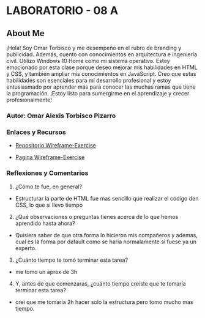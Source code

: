 # LABORATORIO - 08 A

## About Me

¡Hola! Soy Omar Torbisco y me desempeño en el rubro de branding y publicidad. Además, cuento con conocimientos en arquitectura e ingeniería civil. Utilizo Windows 10 Home como mi sistema operativo.
Estoy emocionado por esta clase porque deseo mejorar mis habilidades en HTML y CSS, y también ampliar mis conocimientos en JavaScript. Creo que estas habilidades son esenciales para mi desarrollo profesional y estoy entusiasmado por aprender más para conocer las muchas ramas que tiene la programación. ¡Estoy listo para sumergirme en el aprendizaje y crecer profesionalmente!

### Autor: Omar Alexis Torbisco Pizarro

### Enlaces y Recursos

* [Repositorio Wireframe-Exercise](https://github.com/omartpiza/wirefame-exercise)

* [Pagina Wireframe-Exercise](https://omartpiza.github.io/wirefame-exercise/)

### Reflexiones y Comentarios

1. ¿Cómo te fue, en general?
- Estructurar la parte de HTML fue mas sencillo que realizar el codigo den CSS, lo que si llevo tiempo
2. ¿Qué observaciones o preguntas tienes acerca de lo que hemos aprendido hasta ahora?
- Quisiera saber de que otra forma lo hicieron mis compañeros y ademas, cual es la forma por dafault como se haria normalamente si fuese ya un experto.
3. ¿Cuánto tiempo te tomó terminar esta tarea?
- me tomo un aprox de 3h
4. Y, antes de que comenzaras, ¿cuánto tiempo creiste que te tomaría terminar esta tarea?
- crei que me tomaria 2h hacer solo la estructura pero tomo mucho mas tiempo.